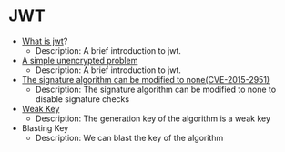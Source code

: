# JWT

- [What is jwt](https://github.com/Stakcery/Web-Security/blob/main/JWT/data/JWT%E7%AE%80%E8%A6%81%E4%BB%8B%E7%BB%8D.md)?
  - Description: A brief introduction to jwt.
- [A simple unencrypted problem](https://github.com/Stakcery/Web-Security/blob/main/JWT/data/%E4%B8%80%E4%B8%AA%E7%AE%80%E5%8D%95%E7%9A%84%E6%97%A0%E5%8A%A0%E5%AF%86%E9%A2%98%E7%9B%AE.md)
  - Description: A brief introduction to jwt.
- [The signature algorithm can be modified to none(CVE-2015-2951)](https://github.com/Stakcery/Web-Security/blob/main/JWT/data/%E7%AD%BE%E5%90%8D%E7%AE%97%E6%B3%95%E5%8F%AF%E8%A2%AB%E4%BF%AE%E6%94%B9%E4%B8%BAnone.md)
  - Description: The signature algorithm can be modified to none to disable signature checks
- [Weak Key](https://github.com/Stakcery/Web-Security/blob/main/JWT/data/%E5%AF%86%E9%92%A5%E5%BC%B1%E5%8F%A3%E4%BB%A4.md)
  - Description: The generation key of the algorithm is a weak key
- Blasting Key
  - Description: We can blast the key of the algorithm

